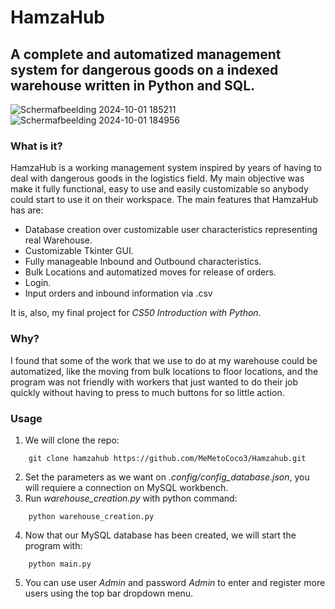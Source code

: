 # HamzaHub
## A complete and automatized management system for dangerous goods on a indexed warehouse written in Python and SQL.
![Schermafbeelding 2024-10-01 185211](https://github.com/user-attachments/assets/14bfa90c-7b17-4a9d-8a5b-72bf4b175eb0)
![Schermafbeelding 2024-10-01 184956](https://github.com/user-attachments/assets/94c41385-5545-4cf4-affd-2d0344bce5af)


### What is it?
HamzaHub is a working management system inspired by years of having to deal with dangerous goods in the logistics field. My main objective was make it fully functional, easy to use and easily customizable so anybody could start to use it on their workspace. The main features that HamzaHub has are:
- Database creation over customizable user characteristics representing real Warehouse. 
- Customizable Tkinter GUI.
- Fully manageable Inbound and Outbound characteristics. 
- Bulk Locations and automatized moves for release of orders. 
- Login.
- Input orders and inbound information via .csv

It is, also, my final project for *CS50 Introduction with Python*.

### Why?
I found that some of the work that we use to do at my warehouse could be automatized, like the moving from bulk locations to floor locations, and the program was not friendly with workers that just wanted to do their job quickly without having to press to much buttons for so little action. 

### Usage
1. We will clone the repo: 
```shell
    git clone hamzahub https://github.com/MeMetoCoco3/Hamzahub.git
```
2. Set the parameters as we want on *.config/config_database.json*, you will requiere a connection on MySQL workbench.
3. Run *warehouse_creation.py* with python command:
```shell
    python warehouse_creation.py 
```
4. Now that our MySQL database has been created, we will start the program with:
```shell
    python main.py
```
5. You can use user *Admin* and password *Admin* to enter and register more users using the top bar dropdown menu.


